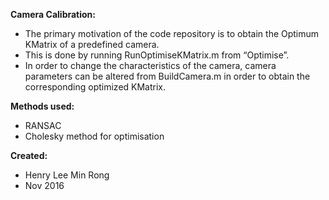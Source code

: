 **Camera Calibration:**
* The primary motivation of the code repository is to obtain the Optimum KMatrix of a predefined camera. 
* This is done by running RunOptimiseKMatrix.m from “Optimise”. 
* In order to change the characteristics of the camera, camera parameters can be altered from BuildCamera.m in order to obtain the corresponding optimized KMatrix. 

**Methods used:**
* RANSAC
* Cholesky method for optimisation 

**Created:**
* Henry Lee Min Rong 
* Nov 2016